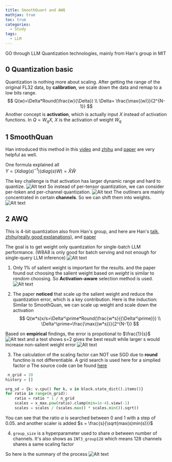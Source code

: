 ```yaml
---
title: SmoothQuant and AWQ
mathjax: true
toc: true
categories:
  - Study
tags:
  - LLM
---
```


GO through LLM Quantization technologies, mainly from Han's group in MIT

## 0 Quantization basic
Quantization is nothing more about scaling. After getting the range of the original FL32 data, by **calibration**, we scale down the data and remap to a low bits range. 
$$
Q(w)=\Delta*Round(\frac{w}{\Delta}) \\
\Delta= \frac{\max{(w)}}{2^{N-1}}
$$
Another concept is **activation**, which is actually input $X$ instead of activation functions. In $Q=W_qX$, $X$ is the activation of weight $W_q$

## 1 SmoothQuan
Han introduced this method in this [video](https://www.youtube.com/watch?v=U0yvqjdMfr0) and [zhihu](https://zhuanlan.zhihu.com/p/703928680) and [paper](https://arxiv.org/pdf/2211.10438) are very helpful as well. 

One formula explained all  
$Y=(Xdiag(s)^{-1})(diag(s)W)=\hat{X}\hat{W}$

The key challenge is that activation has larger dynamic range and hard to quantize.
![Alt text](/assets/images/2025/25-03-18-Quantization_files/outliners.png)
So instead of per-tensor quantization, we can consider per-token and per-channel quantization. 
![Alt text](/assets/images/2025/25-03-18-Quantization_files/pertoken.png)
The outliners are mainly concentrated in certain **channels**. So we can shift them into weights.  
![Alt text](/assets/images/2025/25-03-18-Quantization_files/channels.png)

## 2 AWQ
This is 4-bit quantization also from Han's group, and here are Han's [talk](https://www.youtube.com/watch?v=3dYLj9vjfA0), [zhihu(really good explanations)](https://zhuanlan.zhihu.com/p/697761176), and [paper](https://arxiv.org/pdf/2306.00978)

The goal is to get weight only quantization for single-batch LLM performance. (W8A8 is only good for batch serving and not enough for single-query LLM inference)
![Alt text](/assets/images/2025/25-03-18-Quantization_files/w4a16.png)

1. Only 1% of salient weight is important for the results. and the paper found out choosing the salient weight based on *weight* is similar to *random* choosing. So **Activation-aware** selection method is used. 
![Alt text](/assets/images/2025/25-03-18-Quantization_files/salientweight.png)

2. The paper **noticed** that scale up the salient weight and reduce the quantization error, which is a key contribution.
Here is the induction:
Similar to SmoothQuan, we can scale up weight and scale down the activation  
$$
Q(w*s)x/s=\Delta^\prime*Round(\frac{w*s}{{\Delta^\prime}}) \\
\Delta^\prime=\frac{\max{(w*s)}}{2^{N-1}}
$$

Based on **empirical** findings, the error is propotional to $\frac{1}{s}$
![Alt text](/assets/images/2025/25-03-18-Quantization_files/empirical.png)
and a test shows s=2 gives the best result while larger s would increase non-salient weight error
![Alt text](/assets/images/2025/25-03-18-Quantization_files/s2.png) 

3. The calculation of the scaling factor can NOT use SGD due to **round** functino is not differentiable. 
A grid search is used here for a simplied factor $\alpha$
The source code can be found [here](https://github.com/mit-han-lab/llm-awq/blob/52d3c26631bf62810bf4d4ab30e43d5b07818a38/awq/quantize/auto_scale.py#L124C1-L131C67)  

```python
 n_grid = 20
history = []

org_sd = {k: v.cpu() for k, v in block.state_dict().items()}
for ratio in range(n_grid):
    ratio = ratio * 1 / n_grid
    scales = x_max.pow(ratio).clamp(min=1e-4).view(-1)
    scales = scales / (scales.max() * scales.min()).sqrt()
```

You can see that the ratio $\alpha$ is searched between 0 and 1 with a step of 0.05.
and another scaler is added 
$s = \frac{s}{\sqrt{max(s)min(s)}}$

4. `group_size` is a hyperparameter used to share $\alpha$ between number of channels.
It's also shows as `INT3_group128` which means 128 channels shares a same scaling factor

So here is the summary of the process
![Alt text](/assets/images/2025/25-03-18-Quantization_files/awq.png)


